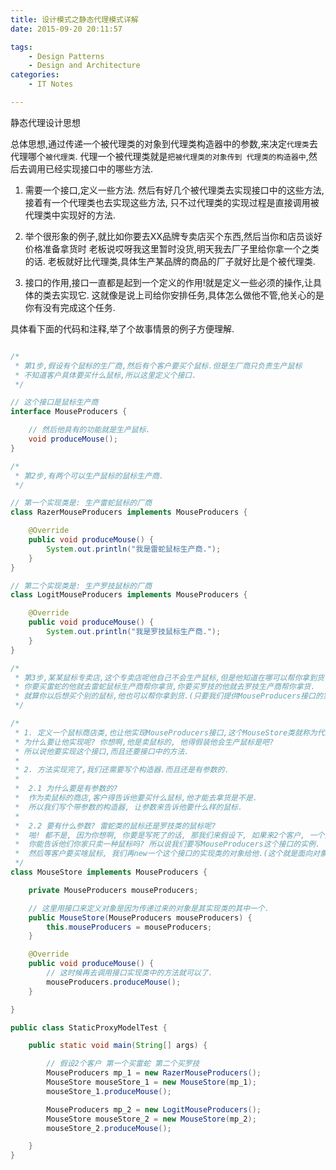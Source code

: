 ```yaml
---
title: 设计模式之静态代理模式详解
date: 2015-09-20 20:11:57

tags:
	- Design Patterns
	- Design and Architecture
categories:
	- IT Notes

---
```


静态代理设计思想

总体思想,通过传递一个被代理类的对象到代理类构造器中的参数,来决定`代理类`去代理哪个`被代理类`.
代理一个被代理类就是`把被代理类的对象传到 代理类的构造器中`,然后去调用已经实现接口中的哪些方法.


1. 需要一个接口,定义一些方法.
然后有好几个被代理类去实现接口中的这些方法,接着有一个代理类也去实现这些方法,
只不过代理类的实现过程是直接调用被代理类中实现好的方法.

1. 举个很形象的例子,就比如你要去XX品牌专卖店买个东西,然后当你和店员谈好价格准备拿货时
老板说哎呀我这里暂时没货,明天我去厂子里给你拿一个之类的话.
老板就好比代理类,具体生产某品牌的商品的厂子就好比是个被代理类.

1. 接口的作用,接口一直都是起到一个定义的作用!就是定义一些必须的操作,让具体的类去实现它.
这就像是说上司给你安排任务,具体怎么做他不管,他关心的是你有没有完成这个任务.

具体看下面的代码和注释,举了个故事情景的例子方便理解.

<!-- more -->

```java

/*
 * 第1步,假设有个鼠标的生厂商,然后有个客户要买个鼠标.但是生厂商只负责生产鼠标
 * 不知道客户具体要买什么鼠标,所以这里定义个接口.
 */

// 这个接口是鼠标生产商
interface MouseProducers {

	// 然后他具有的功能就是生产鼠标.
	void produceMouse();
}

/*
 * 第2步,有两个可以生产鼠标的鼠标生产商.
 */

// 第一个实现类是: 生产雷蛇鼠标的厂商
class RazerMouseProducers implements MouseProducers {

	@Override
	public void produceMouse() {
		System.out.println("我是雷蛇鼠标生产商.");
	}
}

// 第二个实现类是: 生产罗技鼠标的厂商
class LogitMouseProducers implements MouseProducers {

	@Override
	public void produceMouse() {
		System.out.println("我是罗技鼠标生产商.");
	}
}

/*
 * 第3步,某某鼠标专卖店,这个专卖店呢他自己不会生产鼠标,但是他知道在哪可以帮你拿到货.
 * 你要买雷蛇的他就去雷蛇鼠标生产商帮你拿货,你要买罗技的他就去罗技生产商帮你拿货.
 * 就算你以后想买个别的鼠标,他也可以帮你拿到货.(只要我们提供MouseProducers接口的实现类, 他都可以代理帮你拿货)
 */

/*
 * 1. 定义一个鼠标商店类,也让他实现MouseProducers接口,这个MouseStore类就称为代理类.
 * 为什么要让他实现呢? 你想啊,他是卖鼠标的, 他得假装他会生产鼠标是吧?
 * 所以说他要实现这个接口,而且还要接口中的方法.
 * 
 * 2. 方法实现完了,我们还需要写个构造器.而且还是有参数的.
 * 
 * 	2.1 为什么要是有参数的?
 * 	作为卖鼠标的商店,客户得告诉他要买什么鼠标,他才能去拿货是不是.
 * 	所以我们写个带参数的构造器, 让参数来告诉他要什么样的鼠标.
 * 
 * 	2.2 要有什么参数? 雷蛇类的鼠标还是罗技类的鼠标呢?
 * 	啪! 都不是, 因为你想啊, 你要是写死了的话, 那我们来假设下, 如果来2个客户, 一个要雷蛇的, 一个要罗技的.
 * 	你能告诉他们你家只卖一种鼠标吗? 所以说我们要写MouseProducers这个接口的实例.
 * 	然后等客户要买啥鼠标, 我们再new一个这个接口的实现类的对象给他.(这个就是面向对象中美妙的多态性啦!)
 */
class MouseStore implements MouseProducers {

	private MouseProducers mouseProducers;

	// 这里用接口来定义对象是因为传递过来的对象是其实现类的其中一个.
	public MouseStore(MouseProducers mouseProducers) {
		this.mouseProducers = mouseProducers;
	}

	@Override
	public void produceMouse() {
		// 这时候再去调用接口实现类中的方法就可以了.
		mouseProducers.produceMouse();
	}

}

public class StaticProxyModelTest {

	public static void main(String[] args) {

		// 假设2个客户 第一个买雷蛇 第二个买罗技
		MouseProducers mp_1 = new RazerMouseProducers();
		MouseStore mouseStore_1 = new MouseStore(mp_1);
		mouseStore_1.produceMouse();

		MouseProducers mp_2 = new LogitMouseProducers();
		MouseStore mouseStore_2 = new MouseStore(mp_2);
		mouseStore_2.produceMouse();

	}
}
```
